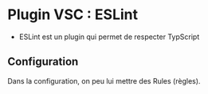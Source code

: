 

# Plugin VSC : ESLint

* ESLint est un plugin qui permet de respecter TypScript

 ## Configuration
Dans la configuration, on peu lui mettre des Rules (règles).




